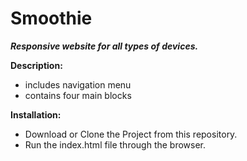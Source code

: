 # Smoothie

**_Responsive website for all types of devices._**

**Description:**
* includes navigation menu
* contains four main blocks

**Installation:**
* Download or Clone the Project from this repository.
* Run the index.html file through the browser.

